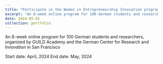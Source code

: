 ```yaml
---
title: "Participate in the Women in Entrepreneurship Innovation program, Germany"
excerpt: "An 8-week online program for 100 German students and researchers, organized by GUILD Academy and the German Center for Research and Innovation in San Francisco"
date: 2024-05-01
collection: portfolio
---
```

<tbc>
An 8-week online program for 100 German students and researchers, organized by GUILD Academy and the
German Center for Research and Innovation in San Francisco

Start date: April, 2024
End date: May, 2024
